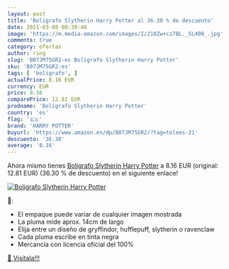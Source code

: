 ```yaml
---
layout: post
title: 'Boligrafo Slytherin Harry Potter al 36.30 % de descuento'
date: 2021-03-08 00:39:48
image: 'https://m.media-amazon.com/images/I/218Zw+cz7BL._SL400_.jpg'
comments: true
category: ofertas
author: ring
slug: 'B07JM75GR2-es Boligrafo Slytherin Harry Potter'
sku: 'B07JM75GR2-es'
tags: [ 'boligrafo', ]
actualPrice: 8.16 EUR
currency: EUR
price: 8.16
comparePrice: 12.81 EUR
prodname: 'Boligrafo Slytherin Harry Potter'
country: 'es'
flag: '🇪🇸'
brand: 'HARRY POTTER'
buyurl: 'https://www.amazon.es/dp/B07JM75GR2/?tag=tolees-21'
descuento: '36.30'
average: '8.16'
---
```


Ahora mismo tienes [Boligrafo Slytherin Harry Potter](https://www.amazon.es/dp/B07JM75GR2/?tag=tolees-21) a 8.16 EUR (original: 12.81 EUR) (36.30 %  de descuento) en el siguiente enlace!

[![Boligrafo Slytherin Harry Potter](https://m.media-amazon.com/images/I/218Zw+cz7BL._SL400_.jpg)](https://www.amazon.es/dp/B07JM75GR2/?tag=tolees-21)

🔎:

- El empaque puede variar de cualquier imagen mostrada
- La pluma mide aprox. 14cm de largo
- Elija entre un diseño de gryffindor, hufflepuff, slytherin o ravenclaw
- Cada pluma escribe en tinta negra
- Mercancía con licencia oficial del 100%

[🛒 Visítala!!!](https://www.amazon.es/dp/B07JM75GR2/?tag=tolees-21)
